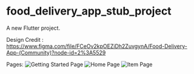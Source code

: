 # food_delivery_app_stub_project

A new Flutter project.

Design Credit : https://www.figma.com/file/FCeOv2kpOEZiDh2ZuvgynA/Food-Delivery-App-(Community)?node-id=2%3A5529

Pages:
![Getting Started Page](https://user-images.githubusercontent.com/63158771/160191879-184d32c2-ffac-4222-8bc1-bb3829a1550e.png)
![Home Page](https://user-images.githubusercontent.com/63158771/160191889-c48f24c2-d454-4094-b1fd-eeeda63922fe.png)
![Item Page](https://user-images.githubusercontent.com/63158771/160191893-6cb31756-e544-4af1-a83e-e2b63957ce9d.png)
